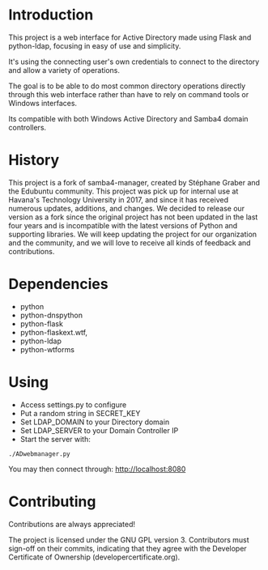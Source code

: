 # Introduction
This project is a web interface for Active Directory made using Flask and
python-ldap, focusing in easy of use and simplicity.

It's using the connecting user's own credentials to connect to the
directory and allow a variety of operations.

The goal is to be able to do most common directory operations directly
through this web interface rather than have to rely on command tools or
Windows interfaces.

Its compatible with both Windows Active Directory and Samba4 domain controllers.

# History
This project is a fork of samba4-manager, created by Stéphane Graber
and the Edubuntu community.
This project was pick up for internal use at Havana's Technology University
in 2017, and since it has received numerous updates, additions, and changes.
We decided to release our version as a fork since the original project has 
not been updated in the last four years and is incompatible with the latest 
versions of Python and supporting libraries.
We will keep updating the project for our organization and the community, 
and we will love to receive all kinds of feedback and contributions.

# Dependencies
 * python
 * python-dnspython
 * python-flask
 * python-flaskext.wtf,
 * python-ldap
 * python-wtforms

# Using

 * Access settings.py to configure
 * Put a random string in SECRET\_KEY
 * Set LDAP\_DOMAIN to your Directory domain
 * Set LDAP\_SERVER to your Domain Controller IP
 * Start the server with:

```
./ADwebmanager.py
```

You may then connect through: [http://localhost:8080](http://localhost:8080)

# Contributing
Contributions are always appreciated!

The project is licensed under the GNU GPL version 3.
Contributors must sign-off on their commits, indicating that they agree with
the Developer Certificate of Ownership (developercertificate.org).
